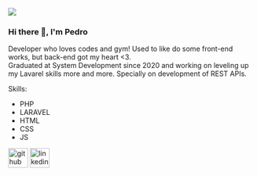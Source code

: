 ![](https://media-exp1.licdn.com/dms/image/C4D16AQGNwPaXDASbhA/profile-displaybackgroundimage-shrink_350_1400/0/1591895667312?e=1669248000&v=beta&t=JFweRHKFWHrx_1k3tIOHlFggQezmJeMMvt51ySgJPQs)

### Hi there 👋, I'm Pedro

Developer who loves codes and gym!
Used to like do some front-end works, but back-end got my heart <3. <br>
Graduated at System Development since 2020 and working on leveling up my Lavarel skills more and more. Specially on development of REST APIs.

Skills: 
* PHP
* LARAVEL
* HTML
* CSS
* JS


[<img src='https://cdn.jsdelivr.net/npm/simple-icons@3.0.1/icons/github.svg' alt='github' height='40'>](https://github.com/https://github.com/peemedeiros)  [<img src='https://cdn.jsdelivr.net/npm/simple-icons@3.0.1/icons/linkedin.svg' alt='linkedin' height='40'>](https://www.linkedin.com/in/https://www.linkedin.com/in/p-medeiros//)  

